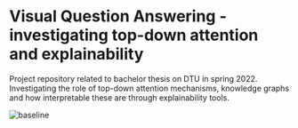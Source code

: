# Visual Question Answering - investigating top-down attention and explainability

Project repository related to bachelor thesis on DTU in spring 2022. Investigating the role of top-down attention mechanisms, knowledge graphs and how interpretable these are through explainability tools.

![baseline](https://github.com/albertkjoller/explainableVQA/blob/main/baseline.png?raw=true)

